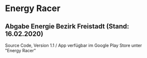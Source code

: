 # Energy Racer
## Abgabe Energie Bezirk Freistadt (Stand: 16.02.2020)

Source Code, Version 1.1 /
App verfügbar im Google Play Store unter "Energy Racer"

